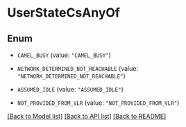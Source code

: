 # UserStateCsAnyOf

## Enum


* `CAMEL_BUSY` (value: `"CAMEL_BUSY"`)

* `NETWORK_DETERMINED_NOT_REACHABLE` (value: `"NETWORK_DETERMINED_NOT_REACHABLE"`)

* `ASSUMED_IDLE` (value: `"ASSUMED_IDLE"`)

* `NOT_PROVIDED_FROM_VLR` (value: `"NOT_PROVIDED_FROM_VLR"`)


[[Back to Model list]](../README.md#documentation-for-models) [[Back to API list]](../README.md#documentation-for-api-endpoints) [[Back to README]](../README.md)


